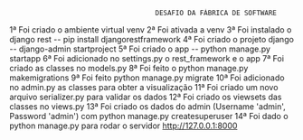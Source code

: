                                         DESAFIO DA FÁBRICA DE SOFTWARE

1ª Foi criado o ambiente virtual venv 
2ª Foi ativada a venv 
3ª Foi instalado o django rest -- pip install djangorestframework
4ª Foi criado o projeto django -- django-admin startproject
5ª Foi criado o app -- python manage.py startapp
6ª Foi adicionado no settings.py o rest_framework e o app
7ª Foi criado as classes no models.py 
8ª Foi feito o python manage.py makemigrations 
9ª Foi feito python manage.py migrate
10ª Foi adicionado no admin.py as classes para obter a visualização 
11ª Foi criado um novo arquivo serializer.py para validar os dados
12ª Foi criado os viewsets das classes no views.py
13ª Foi criado os dados do admin (Username 'admin', Password 'admin') com python manage.py createsuperuser
14ª Foi dado o python manage.py para rodar o servidor http://127.0.0.1:8000
